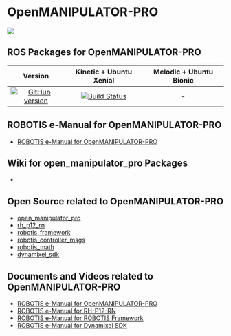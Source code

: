 # OpenMANIPULATOR-PRO
![](http://emanual.robotis.com/assets/images/platform/manipulator/manipulator_product.gif)

## ROS Packages for OpenMANIPULATOR-PRO

|Version|Kinetic + Ubuntu Xenial|Melodic + Ubuntu Bionic|
|:---:|:---:|:---:|
|[![GitHub version](https://badge.fury.io/gh/ROBOTIS-GIT%2Fopen_manipulator_pro.svg)](https://badge.fury.io/gh/ROBOTIS-GIT%2Fopen_manipulator_pro)|[![Build Status](https://travis-ci.org/ROBOTIS-GIT/open_manipulator_pro.svg?branch=kinetic-devel)](https://travis-ci.org/ROBOTIS-GIT/open_manipulator_pro)|-|

## ROBOTIS e-Manual for OpenMANIPULATOR-PRO
- [ROBOTIS e-Manual for OpenMANIPULATOR-PRO](http://emanual.robotis.com/docs/en/platform/openmanipulator_pro/overview/)

## Wiki for open_manipulator_pro Packages
- 

## Open Source related to OpenMANIPULATOR-PRO
- [open_manipulator_pro](https://github.com/ROBOTIS-GIT/open_manipulator_pro)
- [rh_p12_rn](https://github.com/ROBOTIS-GIT/RH-P12-RN)
- [robotis_framework](https://github.com/ROBOTIS-GIT/ROBOTIS-Framework)
- [robotis_controller_msgs](https://github.com/ROBOTIS-GIT/ROBOTIS-Framework-msgs)
- [robotis_math](https://github.com/ROBOTIS-GIT/ROBOTIS-Math)
- [dynamixel_sdk](https://github.com/ROBOTIS-GIT/DynamixelSDK)

## Documents and Videos related to OpenMANIPULATOR-PRO
- [ROBOTIS e-Manual for OpenMANIPULATOR-PRO](http://emanual.robotis.com/docs/en/platform/open_manipulator_pro/overview/)
- [ROBOTIS e-Manual for RH-P12-RN](http://emanual.robotis.com/docs/en/platform/rh_p12_rn/)
- [ROBOTIS e-Manual for ROBOTIS Framework](http://emanual.robotis.com/docs/en/software/robotis_framework_packages/)
- [ROBOTIS e-Manual for Dynamixel SDK](http://emanual.robotis.com/docs/en/software/dynamixel/dynamixel_sdk/overview/)
